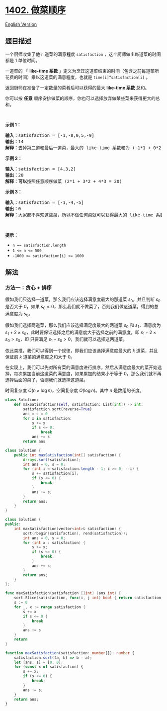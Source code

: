 # [1402. 做菜顺序](https://leetcode.cn/problems/reducing-dishes)

[English Version](/solution/1400-1499/1402.Reducing%20Dishes/README_EN.md)

## 题目描述

<!-- 这里写题目描述 -->

<p>一个厨师收集了他&nbsp;<code>n</code>&nbsp;道菜的满意程度&nbsp;<code>satisfaction</code>&nbsp;，这个厨师做出每道菜的时间都是 1 单位时间。</p>

<p>一道菜的 「&nbsp;<strong>like-time 系数&nbsp;</strong>」定义为烹饪这道菜结束的时间（包含之前每道菜所花费的时间）乘以这道菜的满意程度，也就是&nbsp;<code>time[i]</code>*<code>satisfaction[i]</code>&nbsp;。</p>

<p>返回厨师在准备了一定数量的菜肴后可以获得的最大 <strong>like-time 系数</strong> 总和。</p>

<p>你可以按&nbsp;<strong>任意</strong>&nbsp;顺序安排做菜的顺序，你也可以选择放弃做某些菜来获得更大的总和。</p>

<p>&nbsp;</p>

<p><strong>示例 1：</strong></p>

<pre>
<strong>输入：</strong>satisfaction = [-1,-8,0,5,-9]
<strong>输出：</strong>14
<strong>解释：</strong>去掉第二道和最后一道菜，最大的 like-time 系数和为 (-1*1 + 0*2 + 5*3 = 14) 。每道菜都需要花费 1 单位时间完成。</pre>

<p><strong>示例 2：</strong></p>

<pre>
<strong>输入：</strong>satisfaction = [4,3,2]
<strong>输出：</strong>20
<strong>解释：可以</strong>按照任意顺序做菜 (2*1 + 3*2 + 4*3 = 20)
</pre>

<p><strong>示例 3：</strong></p>

<pre>
<strong>输入：</strong>satisfaction = [-1,-4,-5]
<strong>输出：</strong>0
<strong>解释：</strong>大家都不喜欢这些菜，所以不做任何菜就可以获得最大的 like-time 系数。
</pre>

<p>&nbsp;</p>

<p><strong>提示：</strong></p>

<ul>
	<li><code>n == satisfaction.length</code></li>
	<li><code>1 &lt;= n &lt;= 500</code></li>
	<li><code>-1000 &lt;= satisfaction[i] &lt;= 1000</code></li>
</ul>

## 解法

### 方法一：贪心 + 排序

假如我们只选择一道菜，那么我们应该选择满意度最大的那道菜 $s_0$，并且判断 $s_0$ 是否大于 0，如果 $s_0 \leq 0$，那么我们就不做菜了，否则我们做这道菜，得到的总满意度为 $s_0$。

假如我们选择两道菜，那么我们应该选择满足度最大的两道菜 $s_0$ 和 $s_1$，满意度为 $s_1 + 2 \times s_0$，此时要保证选择之后的满意度大于选择之前的满意度，即 $s_1 + 2 \times s_0 > s_0$，即 只要满足 $s_1 + s_0 > 0$，我们就可以选择这两道菜。

依此类推，我们可以得到一个规律，即我们应该选择满意度最大的 $k$ 道菜，并且保证前 $k$ 道菜的满意度之和大于 $0$。

在实现上，我们可以先对所有菜的满意度进行排序，然后从满意度最大的菜开始选择，每次累加当前这道菜的满意度，如果累加的结果小于等于 $0$，那么我们就不再选择后面的菜了，否则我们就选择这道菜。

时间复杂度 $O(n \times \log n)$，空间复杂度 $O(\log n)$。其中 $n$ 是数组的长度。

<!-- tabs:start -->

```python
class Solution:
    def maxSatisfaction(self, satisfaction: List[int]) -> int:
        satisfaction.sort(reverse=True)
        ans = s = 0
        for x in satisfaction:
            s += x
            if s <= 0:
                break
            ans += s
        return ans
```

```java
class Solution {
    public int maxSatisfaction(int[] satisfaction) {
        Arrays.sort(satisfaction);
        int ans = 0, s = 0;
        for (int i = satisfaction.length - 1; i >= 0; --i) {
            s += satisfaction[i];
            if (s <= 0) {
                break;
            }
            ans += s;
        }
        return ans;
    }
}
```

```cpp
class Solution {
public:
    int maxSatisfaction(vector<int>& satisfaction) {
        sort(rbegin(satisfaction), rend(satisfaction));
        int ans = 0, s = 0;
        for (int x : satisfaction) {
            s += x;
            if (s <= 0) {
                break;
            }
            ans += s;
        }
        return ans;
    }
};
```

```go
func maxSatisfaction(satisfaction []int) (ans int) {
	sort.Slice(satisfaction, func(i, j int) bool { return satisfaction[i] > satisfaction[j] })
	s := 0
	for _, x := range satisfaction {
		s += x
		if s <= 0 {
			break
		}
		ans += s
	}
	return
}
```

```ts
function maxSatisfaction(satisfaction: number[]): number {
    satisfaction.sort((a, b) => b - a);
    let [ans, s] = [0, 0];
    for (const x of satisfaction) {
        s += x;
        if (s <= 0) {
            break;
        }
        ans += s;
    }
    return ans;
}
```

<!-- tabs:end -->

<!-- end -->
